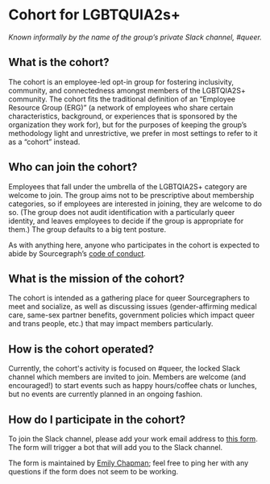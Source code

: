# Cohort for LGBTQUIA2s+

_Known informally by the name of the group’s private Slack channel, #queer._ 

## What is the cohort?

The cohort is an employee-led opt-in group for fostering inclusivity, community, and connectedness amongst members of the LGBTQIA2S+ community. The cohort fits the traditional definition of an “Employee Resource Group (ERG)” (a network of employees who share certain characteristics, background, or experiences that is sponsored by the organization they work for), but for the purposes of keeping the group’s methodology light and unrestrictive, we prefer in most settings to refer to it as a “cohort” instead.

## Who can join the cohort?

Employees that fall under the umbrella of the LGBTQIA2S+ category are welcome to join. The group aims not to be prescriptive about membership categories, so if employees are interested in joining, they are welcome to do so. (The group does not audit identification with a particularly queer identity, and leaves employees to decide if the group is appropriate for them.) The group defaults to a big tent posture.

As with anything here, anyone who participates in the cohort is expected to abide by Sourcegraph’s [code of conduct](../communication/code_of_conduct.md).

## What is the mission of the cohort?

The cohort is intended as a gathering place for queer Sourcegraphers to meet and socialize, as well as discussing issues (gender-affirming medical care, same-sex partner benefits, government policies which impact queer and trans people, etc.) that may impact members particularly.

## How is the cohort operated?

Currently, the cohort's activity is focused on #queer, the locked Slack channel which members are invited to join. Members are welcome (and encouraged!) to start events such as happy hours/coffee chats or lunches, but no events are currently planned in an ongoing fashion.

## How do I participate in the cohort?

To join the Slack channel, please add your work email address to [this form](https://docs.google.com/forms/d/1Ab9p9gQxzsMZPOyaDDm85qvpoEKGt36gtgbDDuNqOcQ/prefill). The form will trigger a bot that will add you to the Slack channel.

The form is maintained by [Emily Chapman](../../team/index.md#emily-chapman); feel free to ping her with any questions if the form does not seem to be working.
